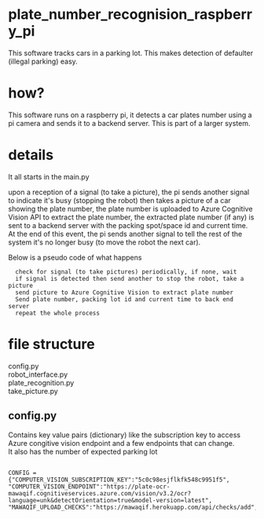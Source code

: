 # plate_number_recognision_raspberry_pi
This software tracks cars in a parking lot. This makes detection of defaulter (illegal parking) easy.  

# how?
This software runs on a raspberry pi, it detects a car plates number using a pi camera and sends it to a backend server. This is part of a larger system.

# details
It all starts in the main.py

upon a reception of a signal (to take a picture), the pi sends another signal to indicate it's busy (stopping the robot) then takes a picture of a car showing the plate number, the plate number is uploaded to Azure Cognitive Vision API to extract the plate number, the extracted plate number (if any) is sent to a backend server with the packing spot/space id and current time. At the end of this event, the pi sends another signal to tell the rest of the system it's no longer busy (to move the robot the next car).

Below is a pseudo code of what happens
```
  check for signal (to take pictures) periodically, if none, wait
  if signal is detected then send another to stop the robot, take a picture 
  send picture to Azure Cognitive Vision to extract plate number
  Send plate number, packing lot id and current time to back end server
  repeat the whole process
```

# file structure
  
  config.py  
  robot_interface.py  
  plate_recognition.py  
  take_picture.py  
  
## config.py  
Contains key value pairs (dictionary) like the subscription key to access Azure congitive vision endpoint and a few endpoints that can change.  
It also has the number of expected parking lot

```

CONFIG = {"COMPUTER_VISION_SUBSCRIPTION_KEY":"5c0c98esjflkfk548c9951f5",
"COMPUTER_VISION_ENDPOINT":"https://plate-ocr-mawaqif.cognitiveservices.azure.com/vision/v3.2/ocr?language=unk&detectOrientation=true&model-version=latest",
"MAWAQIF_UPLOAD_CHECKS":"https://mawaqif.herokuapp.com/api/checks/add","NUMBER_OF_PACKING_SPACES":5}
```


